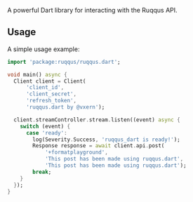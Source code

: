 A powerful Dart library for interacting with the Ruqqus API.

## Usage

A simple usage example:

```dart
import 'package:ruqqus/ruqqus.dart';

void main() async {
  Client client = Client(
      'client_id',
      'client_secret',
      'refresh_token',
      'ruqqus.dart by @vxern');

  client.streamController.stream.listen((event) async {
    switch (event) {
      case 'ready':
        log(Severity.Success, 'ruqqus_dart is ready!');
        Response response = await client.api.post(
            '+formatplayground',
            'This post has been made using ruqqus.dart',
            'This post has been made using ruqqus.dart');
        break;
    }
  });
}
```
